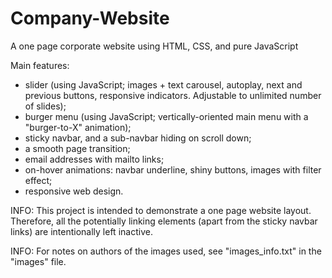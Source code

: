 # Company-Website
A one page corporate website using HTML, CSS, and pure JavaScript

Main features:
- slider (using JavaScript; images + text carousel, autoplay, next and previous buttons, responsive indicators. Adjustable to unlimited number of slides);
- burger menu (using JavaScript; vertically-oriented main menu with a "burger-to-X" animation);
- sticky navbar, and a sub-navbar hiding on scroll down;
- a smooth page transition;
- email addresses with mailto links;
- on-hover animations: navbar underline, shiny buttons, images with filter effect;
- responsive web design.

INFO: This project is intended to demonstrate a one page website layout. Therefore, all the potentially linking elements (apart from the sticky navbar links) are intentionally left inactive.

INFO: For notes on authors of the images used, see "images_info.txt" in the "images" file.
